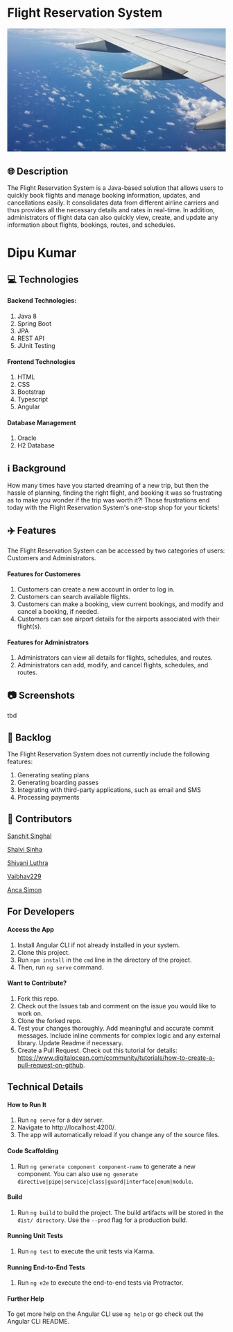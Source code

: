 # Flight Reservation System 
<p style="text-align: center;"><img src="./FMS-Level-3-Angular/src/assets/airplane-wing-sky.jpg" alt="airplane drawing"></p>

##  🌐  Description
The Flight Reservation System is a Java-based solution that allows users to quickly book flights and manage booking information, updates, and cancellations easily. It consolidates data from different airline carriers and thus provides all the necessary details and rates in real-time. In addition, administrators of flight data can also quickly view, create, and update any information about flights, bookings, routes, and schedules. 

# Dipu Kumar

##  💻  Technologies 
#### Backend Technologies:
1. Java 8
1. Spring Boot
1. JPA
1. REST API
1. JUnit Testing
#### Frontend Technologies
1. HTML
1. CSS
1. Bootstrap
1. Typescript
1. Angular
#### Database Management
1. Oracle
1. H2 Database

##  ℹ️  Background
How many times have you started dreaming of a new trip, but then the hassle of planning, finding the right flight, and booking it was so frustrating as to make you wonder if the trip was worth it?! Those frustrations end today with the Flight Reservation System's one-stop shop for your tickets!

##  ✈️  Features
The Flight Reservation System can be accessed by two categories of users: Customers and Administrators.
#### Features for Customeres
1. Customers can create a new account in order to log in.
1. Customers can search available flights.
1. Customers can make a booking, view current bookings, and modify and cancel a booking, if needed. 
1. Customers can see airport details for the airports associated with their flight(s). 
#### Features for Administrators
1. Administrators can view all details for flights, schedules, and routes.  
1. Administrators can add, modify, and cancel flights, schedules, and routes.  


##  📷  Screenshots
tbd

##  📘  Backlog
The Flight Reservation System does not currently include the following features:
1. Generating seating plans
1. Generating boarding passes 
1. Integrating with third-party applications, such as email and SMS
1. Processing payments


##  🤝  Contributors
[Sanchit Singhal](https://github.com/sanchit2107)

[Shaivi Sinha](https://github.com/ShaiviSinha)

[Shivani Luthra](https://github.com/Shivaniluthra)

[Vaibhav229](https://github.com/ShaiviSinha)

[Anca Simon](https://github.com/ancasimon)

## For Developers
#### Access the App
1. Install Angular CLI if not already installed in your system.
1. Clone this project. 
1. Run `npm install` in the `cmd` line in the directory of the project. 
1. Then, run `ng serve` command.

#### Want to Contribute?
1. Fork this repo. 
1. Check out the Issues tab and comment on the issue you would like to work on. 
1. Clone the forked repo. 
1. Test your changes thoroughly. Add meaningful and accurate commit messages. Include inline comments for complex logic and any external library. Update Readme if necessary. 
1. Create a Pull Request. Check out this tutorial for details: https://www.digitalocean.com/community/tutorials/how-to-create-a-pull-request-on-github.

## Technical Details
#### How to Run It
1. Run `ng serve` for a dev server. 
1. Navigate to http://localhost:4200/.
1. The app will automatically reload if you change any of the source files.

#### Code Scaffolding
1. Run `ng generate component component-name` to generate a new component. You can also use `ng generate directive|pipe|service|class|guard|interface|enum|module`.

#### Build
1. Run `ng build` to build the project. The build artifacts will be stored in the `dist/ directory`. Use the `--prod` flag for a production build.

#### Running Unit Tests
1. Run `ng test` to execute the unit tests via Karma.

#### Running End-to-End Tests
1. Run `ng e2e` to execute the end-to-end tests via Protractor.

#### Further Help
To get more help on the Angular CLI use `ng help` or go check out the Angular CLI README.

